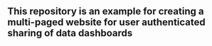## This repository is an example for creating a multi-paged website for user authenticated sharing of data dashboards 
